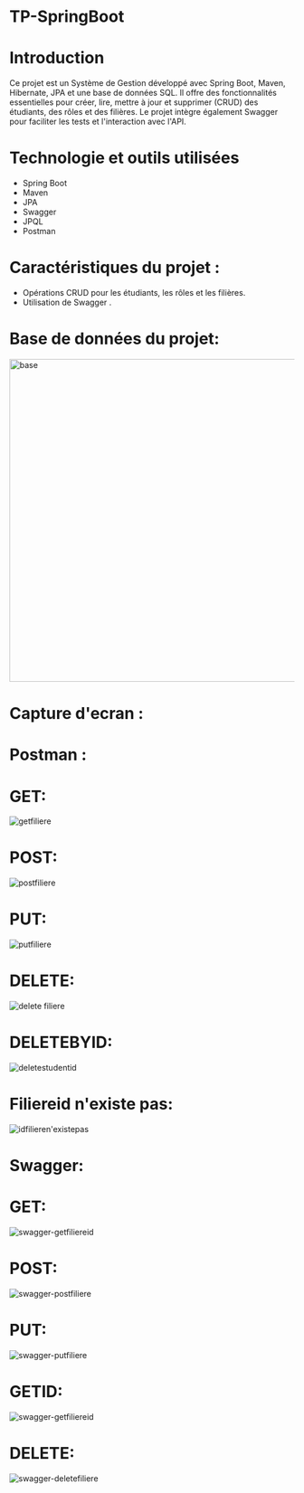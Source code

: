 # TP-SpringBoot
# Introduction

Ce projet est un Système de Gestion développé avec Spring Boot, Maven, Hibernate, JPA et une base de données SQL. Il offre des fonctionnalités essentielles 
pour créer, lire, mettre à jour et supprimer (CRUD) des étudiants, des rôles et des filières. Le projet intègre également Swagger pour faciliter les tests et
l'interaction avec l'API.


# Technologie et outils utilisées
 - Spring Boot
 - Maven
 - JPA
 - Swagger
 - JPQL
 - Postman

# Caractéristiques du projet :
 - Opérations CRUD pour les étudiants, les rôles et les filières.
 - Utilisation de Swagger .

# Base de données du projet:

<img width="571" alt="base" src="https://github.com/WafaaK/TP-SpringBoot/assets/147450674/6dc1df8e-6f8d-4758-b1c9-b5dffe4a525a">

# Capture d'ecran :

# Postman :

# GET:
![getfiliere](https://github.com/WafaaK/TP-SpringBoot/assets/147450674/0550642a-24d3-4fa4-b367-55acdcbe4127)

# POST:
![postfiliere](https://github.com/WafaaK/TP-SpringBoot/assets/147450674/63d53b2c-7262-4ebb-b30c-6fc3b742fb37)

# PUT:
![putfiliere](https://github.com/WafaaK/TP-SpringBoot/assets/147450674/0ef2bb86-3220-40b1-975e-043ebf52fe7b)

# DELETE:
![delete filiere](https://github.com/WafaaK/TP-SpringBoot/assets/147450674/87943a6e-e385-4eaf-a131-17c3087b7381)

# DELETEBYID:
![deletestudentid](https://github.com/WafaaK/TP-SpringBoot/assets/147450674/0fb0d817-fa19-483d-aba1-1c1ab41f1176)

# Filiereid n'existe pas:
![idfilieren'existepas](https://github.com/WafaaK/TP-SpringBoot/assets/147450674/205651ba-1c6c-4dda-8fc5-f11b2448d86a)

# Swagger:

# GET:
![swagger-getfiliereid](https://github.com/WafaaK/TP-SpringBoot/assets/147450674/c637491c-d515-4035-9153-370ca1bb0108)

# POST:
![swagger-postfiliere](https://github.com/WafaaK/TP-SpringBoot/assets/147450674/d97dd49e-c2ea-4697-b6a3-de4dc4486b72)

# PUT:
![swagger-putfiliere](https://github.com/WafaaK/TP-SpringBoot/assets/147450674/48c20266-abf0-4d4b-a64f-eec7a7f0b58e)

# GETID:
![swagger-getfiliereid](https://github.com/WafaaK/TP-SpringBoot/assets/147450674/92d4b9c8-394d-48e1-b9cf-e7de20dd2c83)

# DELETE:
![swagger-deletefiliere](https://github.com/WafaaK/TP-SpringBoot/assets/147450674/07bf3e2f-2516-4ab1-af4a-7797fc1c8b51)















